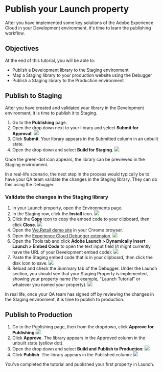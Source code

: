 # Publish your Launch property

After you have implemented some key solutions of the Adobe Experience Cloud in your Development environment, it's time to learn the publishing workflow.

## Objectives

At the end of this tutorial, you will be able to:

* Publish a Development library to the Staging environment
* Map a Staging library to your production website using the Debugger
* Publish a Staging library to the Production environment

## Publish to Staging

After you have created and validated your library in the Development environment, it is time to publish it to Staging.

1. Go to the **Publishing** page.
2. Open the drop down next to your library and select **Submit for Approval**. ![](../.gitbook/assets/publishing-submitforapproval.png)
3. Click **Submit**. Your library appears in the Submitted column in an unbuilt state.
4. Open the drop down and select **Build for Staging**. ![](../.gitbook/assets/publishing-buildforstaging.png)

Once the green-dot icon appears, the library can be previewed in the Staging environment.

In a real-life scenario, the next step in the process would typically be to have your QA team validate the changes in the Staging library. They can do this using the Debugger.

###  Validate the changes in the Staging library

1. In your Launch property, open the Environments page.
2. In the Staging row, click the **Install** icon.  ![](../.gitbook/assets/publishing-getstagingcode.png)
3. Click the **Copy** icon to copy the embed code to your clipboard, then click **Close**. ![](../.gitbook/assets/publishing-copystagingcode.png)
4. Open the [We.Retail demo site](https://aem.enablementadobe.com/content/we-retail/us/en.html) in your Chrome browser.
5. Open the [Experience Cloud Debugger extension](https://chrome.google.com/webstore/detail/adobe-experience-cloud-de/ocdmogmohccmeicdhlhhgepeaijenapj).  ![](../.gitbook/assets/switchenvironments-opendebugger.png)
6. Open the Tools tab and click **Adobe Launch &gt; Dynamically Insert Launch &gt; Embed Code** to open the text input field \(it might currently have the URL of your Development embed code\): ![](../.gitbook/assets/switchenvironments-debugger-editembedcode%20%281%29.png)
7. Paste the Staging embed code that is in your clipboard, then click the disk icon to save. ![](../.gitbook/assets/switchenvironments-debugger-save%20%281%29.png)
8. Reload and check the Summary tab of the Debugger.  Under the Launch section, you should see that your Staging Property is implemented, showing your property name \(for example, "Launch Tutorial" or whatever you named your property\). ![](../.gitbook/assets/publishing-debugger-staging.png)

In real life, once your QA team has signed off by reviewing the changes in the Staging environment, it is time to publish to production.

## Publish to Production

1. Go to the Publishing page, then from the dropdown, click **Approve for Publishing**:![](../.gitbook/assets/publishing-approveforpublishing.png)
2. Click **Approve**. The library appears in the Approved column in the unbuilt state \(yellow dot\).
3. Open the drop down and select **Build and Publish to Production**: ![](../.gitbook/assets/publishing-buildandpublishtoproduction.png)
4. Click **Publish**. The library appears in the Published column: ![](../.gitbook/assets/publishing-published.png)

You've completed the tutorial and published your first property in Launch.

